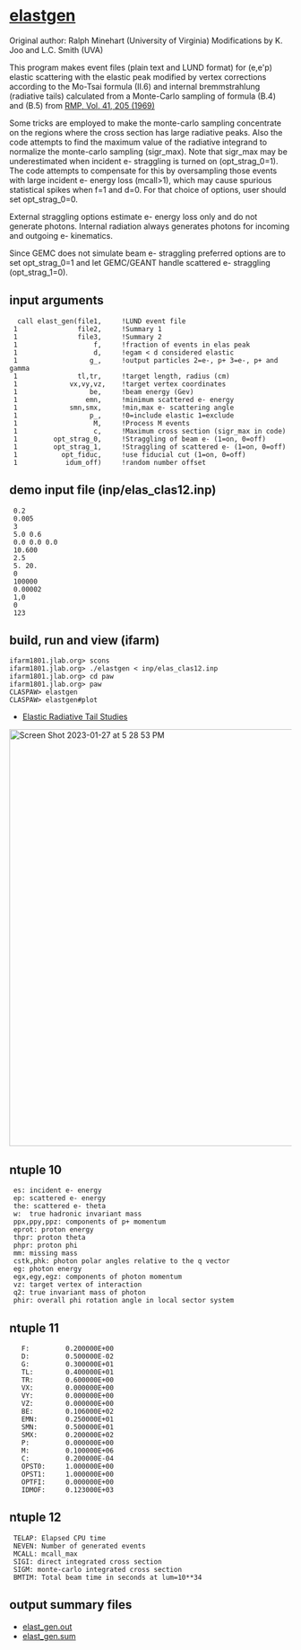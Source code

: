 # [elastgen](https://github.com/forcar/elastgen/blob/master/src/elast_gen.F)
Original author: Ralph Minehart (University of Virginia)
Modifications by K. Joo and L.C. Smith (UVA)

This program makes event files (plain text and LUND format) for (e,e'p) elastic scattering
with the elastic peak modified by vertex corrections according to the Mo-Tsai 
formula (II.6) and internal bremmstrahlung (radiative tails) calculated from 
a Monte-Carlo sampling of formula (B.4) and (B.5) from [RMP, Vol. 41, 205 (1969)](https://github.com/forcar/elastgen/blob/master/pdf/RevModPhys.41.205.pdf)

Some tricks are employed to make the monte-carlo sampling concentrate
on the regions where the cross section has large radiative peaks.  Also the
code attempts to find the maximum value of the radiative integrand
to normalize the monte-carlo sampling (sigr_max).  Note that 
sigr_max may be underestimated when incident e- straggling is turned
on (opt_strag_0=1).  The code attempts to compensate for this by oversampling those
events with large incident e- energy loss (mcall>1), which may cause 
spurious statistical spikes when f=1 and d=0. For that choice of
options, user should set opt_strag_0=0.  

External straggling options estimate e- energy loss only and do not generate photons.
Internal radiation always generates photons for incoming and outgoing e- kinematics.

Since GEMC does not simulate beam e- straggling preferred options are to set opt_strag_0=1
and let GEMC/GEANT handle scattered e- straggling (opt_strag_1=0).

## input arguments
      call elast_gen(file1,     !LUND event file
     1               file2,     !Summary 1 
     1               file3,     !Summary 2
     1                   f,     !fraction of events in elas peak
     1                   d,     !egam < d considered elastic
     1                  g_,     !output particles 2=e-, p+ 3=e-, p+ and gamma
     1               tl,tr,     !target length, radius (cm)
     1             vx,vy,vz,    !target vertex coordinates
     1                  be,     !beam energy (Gev)
     1                 emn,     !minimum scattered e- energy
     1             smn,smx,     !min,max e- scattering angle
     1                  p_,     !0=include elastic 1=exclude
     1                   M,     !Process M events
     1                   c,     !Maximum cross section (sigr_max in code)
     1         opt_strag_0,     !Straggling of beam e- (1=on, 0=off)
     1         opt_strag_1,     !Straggling of scattered e- (1=on, 0=off)
     1           opt_fiduc,     !use fiducial cut (1=on, 0=off)
     1            idum_off)     !random number offset

## demo input file (inp/elas_clas12.inp)
     0.2
     0.005
     3
     5.0 0.6
     0.0 0.0 0.0 
     10.600
     2.5
     5. 20.
     0
     100000
     0.00002
     1,0
     0
     123
## build, run and view (ifarm)
    ifarm1801.jlab.org> scons
    ifarm1801.jlab.org> ./elastgen < inp/elas_clas12.inp
    ifarm1801.jlab.org> cd paw
    ifarm1801.jlab.org> paw
    CLASPAW> elastgen
    CLASPAW> elastgen#plot

   * [Elastic Radiative Tail Studies](https://clasweb.jlab.org/wiki/index.php/Elastic_Radiative_Tail_Studies)
    
<img width="743" alt="Screen Shot 2023-01-27 at 5 28 53 PM" src="https://user-images.githubusercontent.com/10797791/215218424-e7cbeb8a-6fac-4700-9250-a78cc3da4c2b.png">

## ntuple 10  
     es: incident e- energy 
     ep: scattered e- energy
     the: scattered e- theta
     w:  true hadronic invariant mass
     ppx,ppy,ppz: components of p+ momentum
     eprot: proton energy  
     thpr: proton theta
     phpr: proton phi
     mm: missing mass
     cstk,phk: photon polar angles relative to the q vector
     eg: photon energy
     egx,egy,egz: components of photon momentum
     vz: target vertex of interaction
     q2: true invariant mass of photon
     phir: overall phi rotation angle in local sector system
     
## ntuple 11
       F:         0.200000E+00 
       D:         0.500000E-02 
       G:         0.300000E+01 
       TL:        0.400000E+01
       TR:        0.600000E+00 
       VX:        0.000000E+00
       VY:        0.000000E+00
       VZ:        0.000000E+00
       BE:        0.106000E+02
       EMN:       0.250000E+01
       SMN:       0.500000E+01
       SMX:       0.200000E+02
       P:         0.000000E+00
       M:         0.100000E+06
       C:         0.200000E-04
       OPST0:     1.000000E+00
       OPST1:     1.000000E+00
       OPTFI:     0.000000E+00
       IDMOF:     0.123000E+03

     
## ntuple 12  
     TELAP: Elapsed CPU time
     NEVEN: Number of generated events
     MCALL: mcall_max
     SIGI: direct integrated cross section
     SIGM: monte-carlo integrated cross section
     BMTIM: Total beam time in seconds at lum=10**34
     
## output summary files
* [elast_gen.out](https://github.com/forcar/elastgen/blob/master/elast_gen.out)
* [elast_gen.sum](https://github.com/forcar/elastgen/blob/master/elast_gen.sum)  
